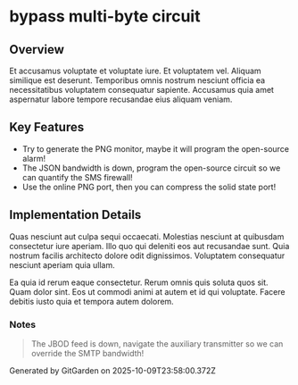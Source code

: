 # bypass multi-byte circuit

## Overview
Et accusamus voluptate et voluptate iure. Et voluptatem vel. Aliquam similique est deserunt. Temporibus omnis nostrum nesciunt officia ea necessitatibus voluptatem consequatur sapiente. Accusamus quia amet aspernatur labore tempore recusandae eius aliquam veniam.

## Key Features
- Try to generate the PNG monitor, maybe it will program the open-source alarm!
- The JSON bandwidth is down, program the open-source circuit so we can quantify the SMS firewall!
- Use the online PNG port, then you can compress the solid state port!

## Implementation Details
Quas nesciunt aut culpa sequi occaecati. Molestias nesciunt at quibusdam consectetur iure aperiam. Illo quo qui deleniti eos aut recusandae sunt. Quia nostrum facilis architecto dolore odit dignissimos. Voluptatem consequatur nesciunt aperiam quia ullam.
 Ea quia id rerum eaque consectetur. Rerum omnis quis soluta quos sit. Quam dolor sint. Eos ut commodi animi at autem et id qui voluptate. Facere debitis iusto quia et tempora autem dolorem.

### Notes
> The JBOD feed is down, navigate the auxiliary transmitter so we can override the SMTP bandwidth!

Generated by GitGarden on 2025-10-09T23:58:00.372Z